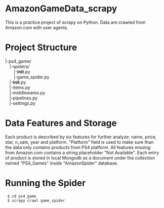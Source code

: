 # AmazonGameData_scrapy
This is a practice project of scrapy on Python. Data are crawled from Amazon.com with user agents.
# Project Structure

|-ps4_game/ <br/>
&emsp;|-spiders/ <br/>
&emsp;&emsp;|-__init__.py <br/>
&emsp;&emsp;|-game_spider.py <br/>
&emsp;|-__init__.py <br/>
&emsp;|-items.py <br/>
&emsp;|-middlewares.py <br/>
&emsp;|-pipelines.py <br/>
&emsp;|-settings.py <br/>
    
# Data Features and Storage
Each product is described by six features for further analyze: name, price, star, n_sale, year and platform. "Platform" field is used to make
sure than the data only contains products from PS4 platform. All features missing from Amazon.com contains a string placeholder "Not Available".
Each entry of product is stored in local Mongodb as a document under the collection named "PS4_Games" inside "AmazonSpider" database.
# Running the Spider
 ```
  $ cd ps4_game
  $ scrapy crawl game_spider
```

